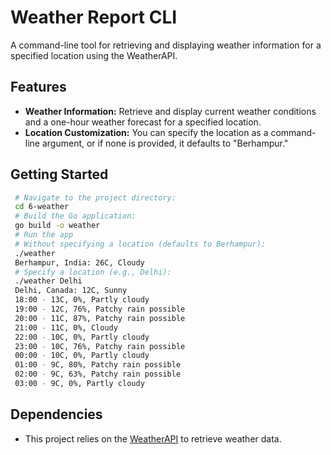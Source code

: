 # Weather Report CLI

A command-line tool for retrieving and displaying weather information for a specified location using the WeatherAPI.

## Features

- **Weather Information:** Retrieve and display current weather conditions and a one-hour weather forecast for a specified location.
- **Location Customization:** You can specify the location as a command-line argument, or if none is provided, it defaults to "Berhampur."

## Getting Started



   ```bash
    # Navigate to the project directory:
    cd 6-weather
    # Build the Go application:
    go build -o weather
    # Run the app
    # Without specifying a location (defaults to Berhampur):
    ./weather
    Berhampur, India: 26C, Cloudy
    # Specify a location (e.g., Delhi):
    ./weather Delhi
    Delhi, Canada: 12C, Sunny
    18:00 - 13C, 0%, Partly cloudy
    19:00 - 12C, 76%, Patchy rain possible
    20:00 - 11C, 87%, Patchy rain possible
    21:00 - 11C, 0%, Cloudy
    22:00 - 10C, 0%, Partly cloudy
    23:00 - 10C, 76%, Patchy rain possible
    00:00 - 10C, 0%, Partly cloudy
    01:00 - 9C, 80%, Patchy rain possible
    02:00 - 9C, 63%, Patchy rain possible
    03:00 - 9C, 0%, Partly cloudy

   ```


## Dependencies

- This project relies on the [WeatherAPI](http://api.weatherapi.com) to retrieve weather data.

